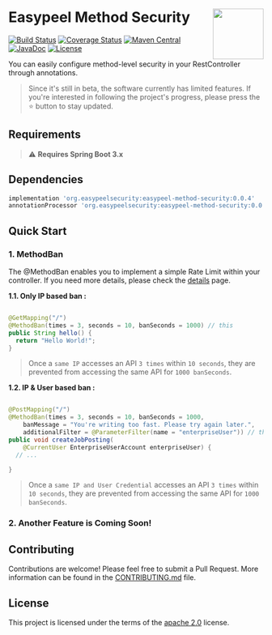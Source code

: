 # <img src="https://github.com/easypeel-security/spring-method-ban/assets/13290706/0d83c171-4f62-44b3-8a36-e3a86898b954" align="right" width="100">Easypeel Method Security

[![Build Status](https://github.com/easypeel-security/easypeel-method-security/actions/workflows/on-push.yml/badge.svg)](https://github.com/easypeel-security/easypeel-method-security/actions/workflows/on-push.yml)
[![Coverage Status](https://codecov.io/gh/easypeel-security/easypeel-method-security/graph/badge.svg?token=9FUJAWJB5W)](https://codecov.io/gh/easypeel-security/easypeel-method-security)
[![Maven Central](https://img.shields.io/maven-central/v/org.easypeelsecurity/easypeel-method-security.svg?label=Maven%20Central&color=)](https://mvnrepository.com/artifact/org.easypeelsecurity/easypeel-method-security)
[![JavaDoc](https://javadoc.io/badge2/org.easypeelsecurity/easypeel-method-security/javadoc.svg)](https://javadoc.io/doc/org.easypeelsecurity/easypeel-method-security)
[![License](https://img.shields.io/:license-apache-brightgreen.svg)](http://www.apache.org/licenses/LICENSE-2.0.html)

You can easily configure method-level security in your
RestController through annotations.

> Since it's still in beta, the software currently has limited features. If you're interested in
> following the project's progress, please press the ⭐ button to stay updated.

## Requirements

> ⚠️ **Requires Spring Boot 3.x**

## Dependencies

```groovy
implementation 'org.easypeelsecurity:easypeel-method-security:0.0.4'
annotationProcessor 'org.easypeelsecurity:easypeel-method-security:0.0.4'
```

## Quick Start

### 1. MethodBan

The @MethodBan enables you to implement a simple Rate Limit within your controller.
If you need more details, please check the [details] page.

[details]: https://github.com/easypeel-security/easypeel-method-security/wiki/MethodBan

**1.1. Only IP based ban :**

```java

@GetMapping("/")
@MethodBan(times = 3, seconds = 10, banSeconds = 1000) // this
public String hello() {
  return "Hello World!";
}
```

> Once a `same IP` accesses an API `3 times` within `10 seconds`, they are prevented from accessing
> the same API for `1000 banSeconds`.

**1.2. IP & User based ban :**

```java

@PostMapping("/")
@MethodBan(times = 3, seconds = 10, banSeconds = 1000,
    banMessage = "You're writing too fast. Please try again later.",
    additionalFilter = @ParameterFilter(name = "enterpriseUser")) // this
public void createJobPosting(
    @CurrentUser EnterpriseUserAccount enterpriseUser) {
  // ... 

}
```

> Once a `same IP and User Credential` accesses an API `3 times` within `10 seconds`, they are
> prevented from accessing the same API for `1000 banSeconds`.

### 2. Another Feature is Coming Soon!

## Contributing

Contributions are welcome! Please feel free to submit a Pull Request.
More information can be found in the [CONTRIBUTING.md] file.

[CONTRIBUTING.md]: documentation/CONTRIBUTING.md

## License

This project is licensed under the terms of the [apache 2.0] license.

[apache 2.0]: LICENSE.txt

